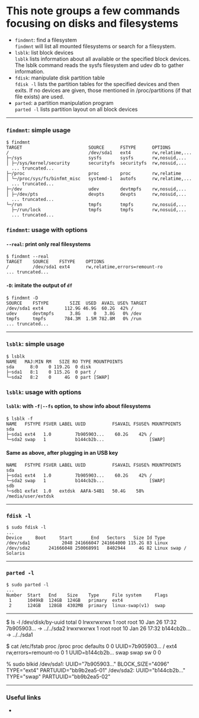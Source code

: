 # This note groups a few commands focusing on disks and filesystems
- `findmnt`: find a filesystem</br>
   `findmnt` will list all mounted filesystems or search for a filesystem.
- `lsblk`: list block devices</br>
   `lsblk` lists information about all available or the specified block devices. The lsblk command reads the sysfs filesystem and udev db to gather information.
- `fdisk`: manipulate disk partition table<br/>
   `fdisk -l` lists the partition tables for the specified devices and then exits. If no devices are given, those mentioned in /proc/partitions (if that file exists) are used.
- `parted`: a partition manipulation program<br/>
   `parted -l` lists partition layout on all block devices

----

<a href="#findmnt"></a>

### `findmnt`: simple usage
```
$ findmnt
TARGET                         SOURCE      FSTYPE      OPTIONS
/                              /dev/sda1   ext4        rw,relatime,...
├─/sys                         sysfs       sysfs       rw,nosuid,...
│ ├─/sys/kernel/security       securityfs  securityfs  rw,nosuid,...
  ... truncated...
├─/proc                        proc        proc        rw,relatime
│ └─/proc/sys/fs/binfmt_misc   systemd-1   autofs      rw,relatime,...
  ... truncated...
├─/dev                         udev        devtmpfs    rw,nosuid,...
│ ├─/dev/pts                   devpts      devpts      rw,nosuid,...
  ... truncated...
└─/run                         tmpfs       tmpfs       rw,nosuid,...
  ├─/run/lock                  tmpfs       tmpfs       rw,nosuid,...
  ... truncated...
```

### `findmnt`: usage with options
#### `--real`: print only real filesystems
```
$ findmnt --real
TARGET    SOURCE    FSTYPE    OPTIONS
/         /dev/sda1 ext4      rw,relatime,errors=remount-ro
... truncated...
```

#### `-D`: imitate the output of `df`
```
$ findmnt -D
SOURCE    FSTYPE        SIZE  USED  AVAIL USE% TARGET
/dev/sda1 ext4        112.9G 46.9G  60.2G  42% /
udev      devtmpfs      3.8G     0   3.8G   0% /dev
tmpfs     tmpfs       784.3M  1.5M 782.8M   0% /run
... truncated...
```

----

<a href="#lsblk"></a>

### `lsblk`: simple usage
```
$ lsblk
NAME   MAJ:MIN RM   SIZE RO TYPE MOUNTPOINTS
sda      8:0    0 119.2G  0 disk
├─sda1   8:1    0 115.2G  0 part /
└─sda2   8:2    0     4G  0 part [SWAP]
```

### `lsblk`: usage with options
#### `lsblk`: with `-f|--fs` option, to show info about filesystems
```
$ lsblk -f
NAME   FSTYPE FSVER LABEL UUID          FSAVAIL FSUSE% MOUNTPOINTS
sda
├─sda1 ext4   1.0         7b905903...    60.2G    42% /
└─sda2 swap   1           b144cb2b...                 [SWAP]
```

#### Same as above, after plugging in an USB key
```
NAME   FSTYPE FSVER LABEL UUID          FSAVAIL FSUSE% MOUNTPOINTS
sda
├─sda1 ext4   1.0         7b905903...    60.2G    42% /
└─sda2 swap   1           b144cb2b...                 [SWAP]
sdb
└─sdb1 exfat  1.0   extdsk  AAFA-54B1   50.4G    58% /media/user/extdsk
```

----

<a href="#fdisk"></a>

### `fdisk -l`
```
$ sudo fdisk -l
...
Device     Boot     Start       End   Sectors   Size Id Type
/dev/sda1            2048 241666047 241664000 115.2G 83 Linux
/dev/sda2       241666048 250068991   8402944     4G 82 Linux swap / Solaris

```

----

<a href="#parted"></a>

### `parted -l`
```
$ sudo parted -l
...
Number  Start   End    Size    Type     File system     Flags
 1      1049kB  124GB  124GB   primary  ext4
 2      124GB   128GB  4302MB  primary  linux-swap(v1)  swap
```

----

$ ls -l /dev/disk/by-uuid
total 0
lrwxrwxrwx 1 root root 10 Jan 26 17:32 7b905903... -> ../../sda2
lrwxrwxrwx 1 root root 10 Jan 26 17:32 b144cb2b... -> ../../sda1


$ cat /etc/fstab
proc	          /proc	proc	defaults	0	0
UUID=7b905903...	/	ext4	rw,errors=remount-ro	0	1
UUID=b144cb2b...	swap	swap	sw	0	0


% sudo blkid
/dev/sda1: UUID="7b905903..." BLOCK_SIZE="4096" TYPE="ext4" PARTUUID="bb9b2ea5-01"
/dev/sda2: UUID="b144cb2b..." TYPE="swap" PARTUUID="bb9b2ea5-02"

----

### Useful links
- []()

